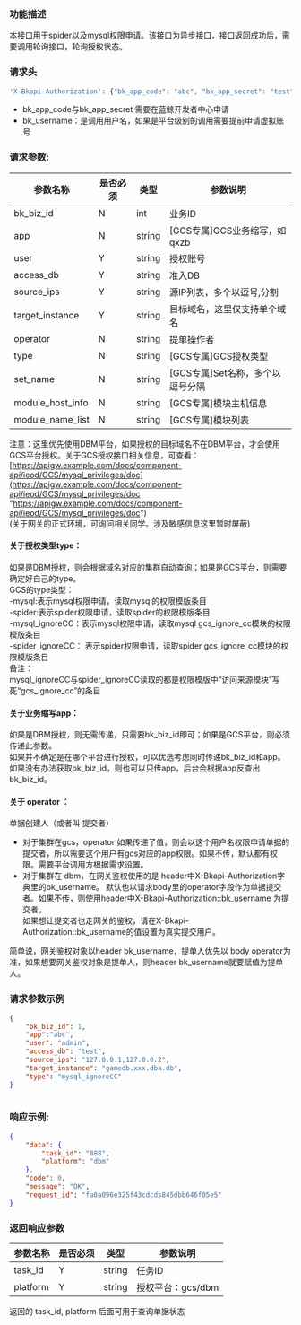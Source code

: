 ### 功能描述

本接口用于spider以及mysql权限申请。该接口为异步接口，接口返回成功后，需要调用轮询接口，轮询授权状态。

### 请求头

```javascript
'X-Bkapi-Authorization': {"bk_app_code": "abc", "bk_app_secret": "test", "bk_username":"wxid"}
```

- bk_app_code与bk_app_secret 需要在蓝鲸开发者中心申请
- bk_username：是调用用户名，如果是平台级别的调用需要提前申请虚拟账号

### 请求参数:

|参数名称|是否必须|类型|参数说明|
|---|---|---|---|
|bk_biz_id|N|int|业务ID|
|app|N|string|[GCS专属]GCS业务缩写，如qxzb|
|user|Y|string|授权账号|
|access_db|Y|string|准入DB|
|source_ips|Y|string|源IP列表，多个以逗号,分割|
|target_instance|Y|string|目标域名，这里仅支持单个域名|
|operator|N|string|提单操作者|
|type|N|string|[GCS专属]GCS授权类型|
|set_name|N|string|[GCS专属]Set名称，多个以逗号分隔|
|module_host_info|N|string|[GCS专属]模块主机信息|
|module_name_list|N|string|[GCS专属]模块列表|

注意：这里优先使用DBM平台，如果授权的目标域名不在DBM平台，才会使用GCS平台授权。关于GCS授权接口相关信息，可查看：[https://apigw.example.com/docs/component-api/ieod/GCS/mysql_privileges/doc](https://apigw.example.com/docs/component-api/ieod/GCS/mysql_privileges/doc "https://apigw.example.com/docs/component-api/ieod/GCS/mysql_privileges/doc")  
(关于网关的正式环境，可询问相关同学。涉及敏感信息这里暂时屏蔽)

#### 关于授权类型type：  
如果是DBM授权，则会根据域名对应的集群自动查询；如果是GCS平台，则需要确定好自己的type。  
GCS的type类型：  
-mysql:表示mysql权限申请，读取mysql的权限模版条目  
-spider:表示spider权限申请，读取spider的权限模版条目  
-mysql_ignoreCC：表示mysql权限申请，读取mysql gcs_ignore_cc模块的权限模版条目  
-spider_ignoreCC： 表示spider权限申请，读取spider gcs_ignore_cc模块的权限模版条目  
备注：  
mysql_ignoreCC与spider_ignoreCC读取的都是权限模版中“访问来源模块”写死“gcs_ignore_cc”的条目

#### 关于业务缩写app：  
如果是DBM授权，则无需传递，只需要bk_biz_id即可；如果是GCS平台，则必须传递此参数。  
如果并不确定是在哪个平台进行授权，可以优选考虑同时传递bk_biz_id和app。如果没有办法获取bk_biz_id，则也可以只传app，后台会根据app反查出bk_biz_id。

#### 关于 operator ：  
单据创建人（或者叫 提交者）

- 对于集群在gcs，operator 如果传递了值，则会以这个用户名权限申请单据的提交者，所以需要这个用户有gcs对应的app权限。如果不传，默认都有权限。需要平台调用方根据需求设置。
- 对于集群在 dbm，在网关鉴权使用的是 header中X-Bkapi-Authorization字典里的bk_username。 默认也以请求body里的operator字段作为单据提交者。如果不传，则使用header中X-Bkapi-Authorization::bk_username 为提交者。  
    如果想让提交者也走网关的鉴权，请在X-Bkapi-Authorization::bk_username的值设置为真实提交用户。

简单说，网关鉴权对象以header bk_username，提单人优先以 body operator为准，如果想要网关鉴权对象是提单人，则header bk_username就要赋值为提单人。

### 请求参数示例


```json
{
	"bk_biz_id": 1,
	"app":"abc",
	"user": "admin",
	"access_db": "test",
	"source_ips": "127.0.0.1,127.0.0.2",
	"target_instance": "gamedb.xxx.dba.db",
	"type": "mysql_ignoreCC"
}



```

### 响应示例:

```json
{
    "data": {
        "task_id": "888",
        "platform": "dbm"
    },
    "code": 0,
    "message": "OK",
    "request_id": "fa0a096e325f43cdcds845dbb646f05e5"
}
```

### 返回响应参数

|参数名称|是否必须|类型|参数说明|
|---|---|---|---|
|task_id|Y|string|任务ID|
|platform|Y|string|授权平台：gcs/dbm|

返回的 task_id, platform 后面可用于查询单据状态